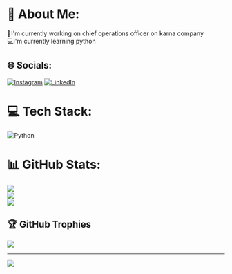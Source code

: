 # 💫 About Me:
🌱I'm currently working on chief operations officer on karna company<br>💻I'm currently learning python<br>


## 🌐 Socials:
[![Instagram](https://img.shields.io/badge/Instagram-%23E4405F.svg?logo=Instagram&logoColor=white)](https://instagram.com/am_.shi) [![LinkedIn](https://img.shields.io/badge/LinkedIn-%230077B5.svg?logo=linkedin&logoColor=white)](https://linkedin.com/in/https://www.linkedin.com/in/amir-shirkhodaee) 

# 💻 Tech Stack:
![Python](https://img.shields.io/badge/python-3670A0?style=for-the-badge&logo=python&logoColor=ffdd54)
# 📊 GitHub Stats:
![](https://github-readme-stats.vercel.app/api?username=Amsh23&theme=dark&hide_border=false&include_all_commits=false&count_private=false)<br/>
![](https://github-readme-streak-stats.herokuapp.com/?user=Amsh23&theme=dark&hide_border=false)<br/>
![](https://github-readme-stats.vercel.app/api/top-langs/?username=Amsh23&theme=dark&hide_border=false&include_all_commits=false&count_private=false&layout=compact)

## 🏆 GitHub Trophies
![](https://github-profile-trophy.vercel.app/?username=Amsh23&theme=radical&no-frame=false&no-bg=true&margin-w=4)

---
[![](https://visitcount.itsvg.in/api?id=Amsh23&icon=0&color=0)](https://visitcount.itsvg.in)

<!-- Proudly created with GPRM ( https://gprm.itsvg.in ) -->
